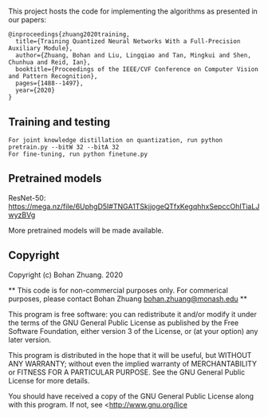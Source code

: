 # 

This project hosts the code for implementing the algorithms as presented in our papers:

````
@inproceedings{zhuang2020training,
  title={Training Quantized Neural Networks With a Full-Precision Auxiliary Module},
  author={Zhuang, Bohan and Liu, Lingqiao and Tan, Mingkui and Shen, Chunhua and Reid, Ian},
  booktitle={Proceedings of the IEEE/CVF Conference on Computer Vision and Pattern Recognition},
  pages={1488--1497},
  year={2020}
}

````

## Training and testing


````
For joint knowledge distillation on quantization, run python pretrain.py --bitW 32 --bitA 32
For fine-tuning, run python finetune.py

````

## Pretrained models

ResNet-50: https://mega.nz/file/6UphgD5I#TNGA1TSkjjogeQTfxKegqhhxSepccOhITiaLJwyzBVg

More pretrained models will be made available.

## Copyright

Copyright (c) Bohan Zhuang. 2020

** This code is for non-commercial purposes only. For commerical purposes,
please contact Bohan Zhuang <bohan.zhuang@monash.edu> **

This program is free software: you can redistribute it and/or modify
    it under the terms of the GNU General Public License as published by
    the Free Software Foundation, either version 3 of the License, or
    (at your option) any later version.

This program is distributed in the hope that it will be useful,
    but WITHOUT ANY WARRANTY; without even the implied warranty of
    MERCHANTABILITY or FITNESS FOR A PARTICULAR PURPOSE.  See the
    GNU General Public License for more details.

You should have received a copy of the GNU General Public License
    along with this program.  If not, see <http://www.gnu.org/lice
